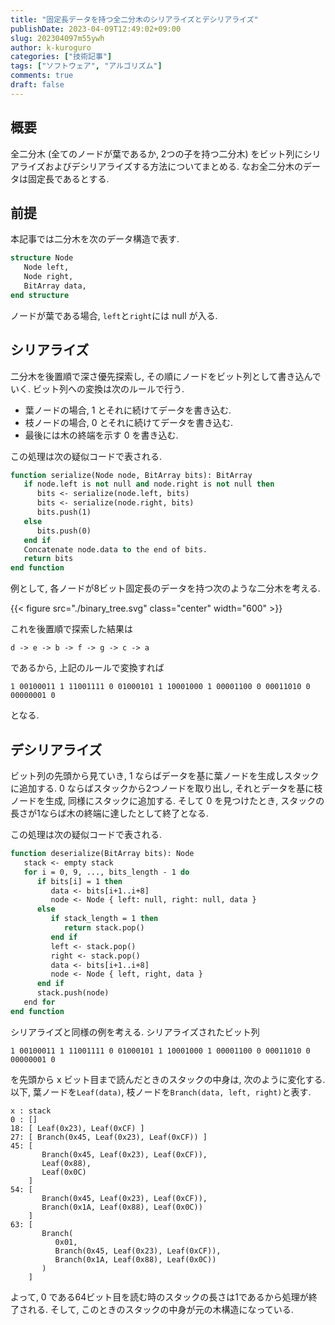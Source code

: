 ```yaml
---
title: "固定長データを持つ全二分木のシリアライズとデシリアライズ"
publishDate: 2023-04-09T12:49:02+09:00
slug: 202304097m55ywh
author: k-kuroguro
categories: ["技術記事"]
tags: ["ソフトウェア", "アルゴリズム"]
comments: true
draft: false
---
```



## 概要

全二分木 (全てのノードが葉であるか, 2つの子を持つ二分木) をビット列にシリアライズおよびデシリアライズする方法についてまとめる. なお全二分木のデータは固定長であるとする.

## 前提

本記事では二分木を次のデータ構造で表す.

```vb
structure Node
   Node left,
   Node right,
   BitArray data,
end structure
```

ノードが葉である場合, `left`と`right`には null が入る.

## シリアライズ

二分木を後置順で深さ優先探索し, その順にノードをビット列として書き込んでいく. ビット列への変換は次のルールで行う.

- 葉ノードの場合, 1 とそれに続けてデータを書き込む.
- 枝ノードの場合, 0 とそれに続けてデータを書き込む.
- 最後には木の終端を示す 0 を書き込む.

この処理は次の疑似コードで表される.

```vb
function serialize(Node node, BitArray bits): BitArray
   if node.left is not null and node.right is not null then
      bits <- serialize(node.left, bits)
      bits <- serialize(node.right, bits)
      bits.push(1)
   else
      bits.push(0)
   end if
   Concatenate node.data to the end of bits.
   return bits
end function
```

例として, 各ノードが8ビット固定長のデータを持つ次のような二分木を考える.

{{< figure src="./binary_tree.svg" class="center" width="600" >}}

これを後置順で探索した結果は
```
d -> e -> b -> f -> g -> c -> a
```
であるから, 上記のルールで変換すれば
```
1 00100011 1 11001111 0 01000101 1 10001000 1 00001100 0 00011010 0 00000001 0
```
となる.

## デシリアライズ

ビット列の先頭から見ていき, 1 ならばデータを基に葉ノードを生成しスタックに追加する. 0 ならばスタックから2つノードを取り出し, それとデータを基に枝ノードを生成, 同様にスタックに追加する.  そして 0 を見つけたとき, スタックの長さが1ならば木の終端に達したとして終了となる.

この処理は次の疑似コードで表される.

```vb
function deserialize(BitArray bits): Node
   stack <- empty stack
   for i = 0, 9, ..., bits_length - 1 do
      if bits[i] = 1 then
         data <- bits[i+1..i+8]
         node <- Node { left: null, right: null, data }
      else
         if stack_length = 1 then
            return stack.pop()
         end if
         left <- stack.pop()
         right <- stack.pop()
         data <- bits[i+1..i+8]
         node <- Node { left, right, data }
      end if
      stack.push(node)
   end for
end function
```

シリアライズと同様の例を考える. シリアライズされたビット列
```
1 00100011 1 11001111 0 01000101 1 10001000 1 00001100 0 00011010 0 00000001 0
```
を先頭から x ビット目まで読んだときのスタックの中身は, 次のように変化する. 以下, 葉ノードを`Leaf(data)`, 枝ノードを`Branch(data, left, right)`と表す.
```
x : stack
0 : []
18: [ Leaf(0x23), Leaf(0xCF) ]
27: [ Branch(0x45, Leaf(0x23), Leaf(0xCF)) ]
45: [
       Branch(0x45, Leaf(0x23), Leaf(0xCF)),
       Leaf(0x88),
       Leaf(0x0C)
    ]
54: [
       Branch(0x45, Leaf(0x23), Leaf(0xCF)),
       Branch(0x1A, Leaf(0x88), Leaf(0x0C))
    ]
63: [
       Branch(
          0x01,
          Branch(0x45, Leaf(0x23), Leaf(0xCF)),
          Branch(0x1A, Leaf(0x88), Leaf(0x0C))
       )
    ]
```
よって, 0 である64ビット目を読む時のスタックの長さは1であるから処理が終了される. そして, このときのスタックの中身が元の木構造になっている.
